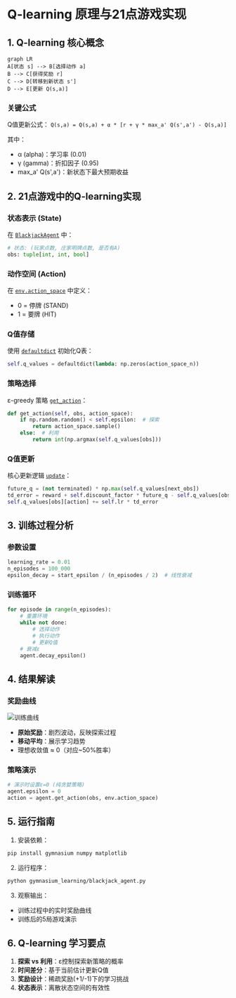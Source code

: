 # Q-learning 原理与21点游戏实现

## 1. Q-learning 核心概念
```mermaid
graph LR
A[状态 s] --> B[选择动作 a]
B --> C[获得奖励 r]
C --> D[转移到新状态 s']
D --> E[更新 Q(s,a)]
```

### 关键公式
Q值更新公式：
`Q(s,a) = Q(s,a) + α * [r + γ * max_a' Q(s',a') - Q(s,a)]`

其中：
- α (alpha)：学习率 (0.01)
- γ (gamma)：折扣因子 (0.95)
- max_a' Q(s',a')：新状态下最大预期收益

## 2. 21点游戏中的Q-learning实现

### 状态表示 (State)
在 [`BlackjackAgent`](gymnasium_learning/blackjack_agent.py:33) 中：
```python
# 状态: (玩家点数, 庄家明牌点数, 是否有A)
obs: tuple[int, int, bool]
```

### 动作空间 (Action)
在 [`env.action_space`](gymnasium_learning/blackjack_agent.py:38) 中定义：
- 0 = 停牌 (STAND)
- 1 = 要牌 (HIT)

### Q值存储
使用 [`defaultdict`](gymnasium_learning/blackjack_agent.py:25) 初始化Q表：
```python
self.q_values = defaultdict(lambda: np.zeros(action_space_n))
```

### 策略选择
ε-greedy 策略 [`get_action`](gymnasium_learning/blackjack_agent.py:33)：
```python
def get_action(self, obs, action_space):
    if np.random.random() < self.epsilon:  # 探索
        return action_space.sample()
    else:  # 利用
        return int(np.argmax(self.q_values[obs]))
```

### Q值更新
核心更新逻辑 [`update`](gymnasium_learning/blackjack_agent.py:42)：
```python
future_q = (not terminated) * np.max(self.q_values[next_obs])
td_error = reward + self.discount_factor * future_q - self.q_values[obs][action]
self.q_values[obs][action] += self.lr * td_error
```

## 3. 训练过程分析

### 参数设置
```python
learning_rate = 0.01
n_episodes = 100_000
epsilon_decay = start_epsilon / (n_episodes / 2)  # 线性衰减
```

### 训练循环
```python
for episode in range(n_episodes):
    # 重置环境
    while not done:
        # 选择动作
        # 执行动作
        # 更新Q值
    # 衰减ε
    agent.decay_epsilon()
```

## 4. 结果解读

### 奖励曲线
![训练曲线](blackjack_agent.py中的绘图代码)

- **原始奖励**：剧烈波动，反映探索过程
- **移动平均**：展示学习趋势
- 理想收敛值 ≈ 0（对应~50%胜率）

### 策略演示
```python
# 演示时设置ε=0 (纯贪婪策略)
agent.epsilon = 0
action = agent.get_action(obs, env.action_space)
```

## 5. 运行指南

1. 安装依赖：
```bash
pip install gymnasium numpy matplotlib
```

2. 运行程序：
```bash
python gymnasium_learning/blackjack_agent.py
```

3. 观察输出：
- 训练过程中的实时奖励曲线
- 训练后的5局游戏演示

## 6. Q-learning 学习要点

1. **探索 vs 利用**：ε控制探索新策略的概率
2. **时间差分**：基于当前估计更新Q值
3. **奖励设计**：稀疏奖励(+1/-1)下的学习挑战
4. **状态表示**：离散状态空间的有效性